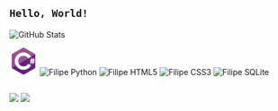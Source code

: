 ## <code>Hello, World!</code>

![GitHub Stats](https://github-readme-stats.vercel.app/api?username=filipemacarini&show_icons=true&theme=dark) 

<div class="languages">
  <img alt="Filipe CSharp" title="C#" height="50" src="https://raw.githubusercontent.com/devicons/devicon/master/icons/csharp/csharp-original.svg">
  <img alt="Filipe Python" title="Python" height="50" src="https://cdn.jsdelivr.net/gh/devicons/devicon/icons/python/python-original.svg">
  <img alt="Filipe HTML5" title="HTML5" height="50" src="https://cdn.jsdelivr.net/gh/devicons/devicon/icons/html5/html5-plain-wordmark.svg">
  <img alt="Filipe CSS3" title="CSS3" height="50" src="https://cdn.jsdelivr.net/gh/devicons/devicon/icons/css3/css3-plain-wordmark.svg">
  <img alt="Filipe SQLite" title="SQLite" height="50" src="https://www.vectorlogo.zone/logos/sqlite/sqlite-icon.svg">
</div>
  
##

<div>
  <a href="https://instagram.com/filipeemanuelmacariniroco" target="_blank"><img src="https://img.shields.io/badge/-Instagram-%23E4405F?style=for-the-badge&logo=instagram&logoColor=white" target="_blank"></a>
  <a href="mailto:filipemacarini@proton.me"><img src="https://img.shields.io/badge/-Email-%23333?style=for-the-badge&logo=protonmail&logoColor=white" target="_blank"></a>
</div>
